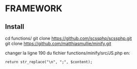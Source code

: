 # FRAMEWORK

## Install

cd functions/
git clone https://github.com/scssphp/scssphp.git  
git clone https://github.com/matthiasmullie/minify.git

changer la ligne 190 du fichier functions/minify/src/JS.php en:

    return str_replace("\n", ";", $content);
